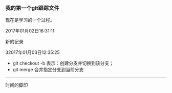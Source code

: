 ### 我的第一个git跟踪文件

现在是学习的一个过程。

2017年01月02日16:31:11

新的记录

32017年01月03日12:35:25


- git checkout -b <name>  表示：创建分支并切换到该分支；
- git merge <name>  合并指定分支到当前分支

---

时间的脚印
